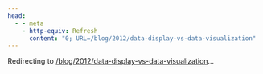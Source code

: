 ```yaml
---
head:
  - - meta
    - http-equiv: Refresh
      content: "0; URL=/blog/2012/data-display-vs-data-visualization"
---
```


Redirecting to <a href="/blog/2012/data-display-vs-data-visualization">/blog/2012/data-display-vs-data-visualization</a>…